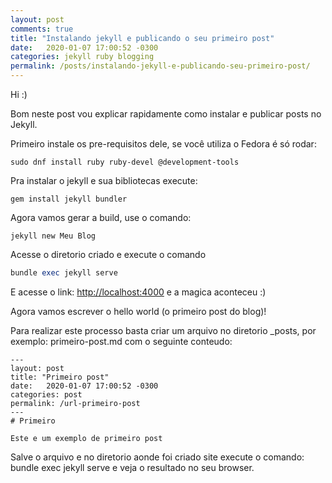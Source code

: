 ```yaml
---
layout: post
comments: true
title: "Instalando jekyll e publicando o seu primeiro post"
date:   2020-01-07 17:00:52 -0300
categories: jekyll ruby blogging
permalink: /posts/instalando-jekyll-e-publicando-seu-primeiro-post/
---
```

Hi :) 

Bom neste post vou explicar rapidamente como instalar e publicar posts no Jekyll. 

Primeiro instale os pre-requisitos dele, se você utiliza o Fedora é só rodar:

```shell
sudo dnf install ruby ruby-devel @development-tools
```

Pra instalar o jekyll e sua bibliotecas execute:
```shell
gem install jekyll bundler
```

Agora vamos gerar a build, use o comando:
```shell
jekyll new Meu Blog
```

Acesse o diretorio criado e execute o comando 
```ruby 
bundle exec jekyll serve
```

E acesse o link: [http://localhost:4000](http://localhost:4000) e a magica aconteceu :)

Agora vamos escrever o hello world (o primeiro post do blog)! 

Para realizar este processo basta criar um arquivo no diretorio _posts, por exemplo: primeiro-post.md com o seguinte conteudo:

```shell
---
layout: post
title: "Primeiro post"
date:   2020-01-07 17:00:52 -0300
categories: post
permalink: /url-primeiro-post
---
# Primeiro

Este e um exemplo de primeiro post
```
Salve o arquivo e no diretorio aonde foi criado site execute o comando: bundle exec jekyll serve e veja o resultado no seu browser.

